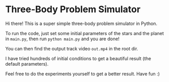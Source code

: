 # Three-Body Problem Simulator

Hi there! This is a super simple three-body problem simulator in Python.

To run the code, just set some initial parameters of the stars and the planet in `main.py`, then run `python main.py` and you are done!

You can then find the output track video `out.mp4` in the root dir.

I have tried hundreds of initial conditions to get a beautiful result (the default parameters).

Feel free to do the experiments yourself to get a better result. Have fun :)